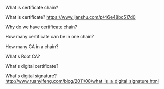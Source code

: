 What is certificate chain?

What is certificate?
https://www.jianshu.com/p/46e48bc517d0

Why do we have certificate chain?

How many certificate can be in one chain?

How many CA in a chain?

What's Root CA?

What's digital certificate?

What's digital signature?
http://www.ruanyifeng.com/blog/2011/08/what_is_a_digital_signature.html

